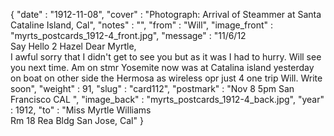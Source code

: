 {
  "date" : "1912-11-08",
  "cover" : "Photograph: Arrival of Steammer at Santa Cataline Island, Cal",
  "notes" : "",
  "from" : "Will",
  "image_front" : "myrts_postcards_1912-4_front.jpg",
  "message" : "11/6/12<br>Say Hello 2 Hazel Dear Myrtle,<br>I awful sorry that I didn't get to see you but as it was I had to hurry. Will see you next time. Am on stmr Yosemite now was at Catalina island yesterday on boat on other side the Hermosa as wireless opr just 4 one trip Will. Write soon",
  "weight" : 91,
  "slug" : "card112",
  "postmark" : "Nov 8 5pm San Francisco CAL ",
  "image_back" : "myrts_postcards_1912-4_back.jpg",
  "year" : 1912,
  "to" : "Miss Myrtle Williams<br> Rm 18 Rea Bldg San Jose, Cal"
}
